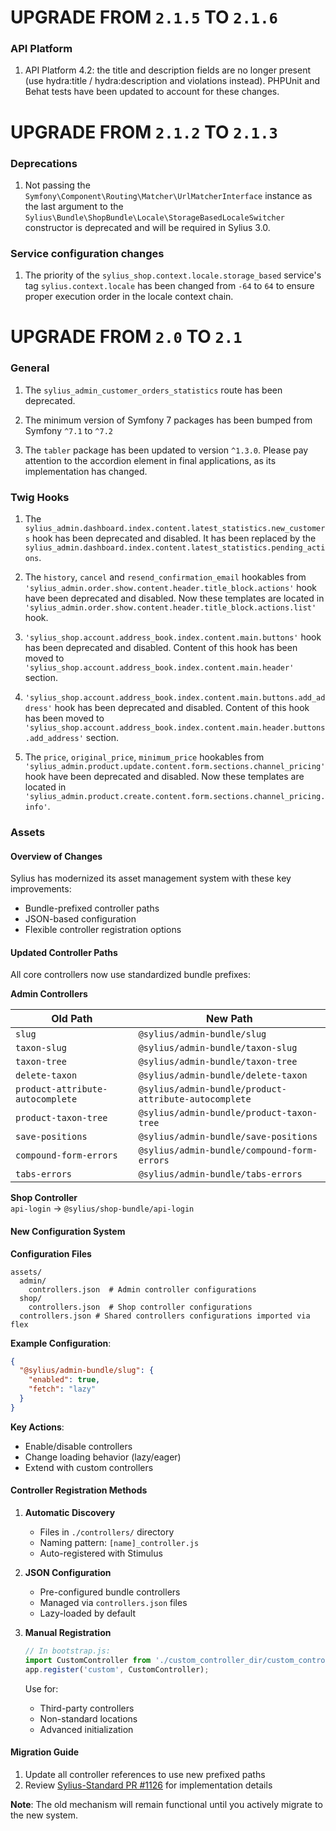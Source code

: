 # UPGRADE FROM `2.1.5` TO `2.1.6`

### API Platform

1. API Platform 4.2: the title and description fields are no longer present (use hydra:title / hydra:description and violations instead).
   PHPUnit and Behat tests have been updated to account for these changes.

# UPGRADE FROM `2.1.2` TO `2.1.3`

### Deprecations

1. Not passing the `Symfony\Component\Routing\Matcher\UrlMatcherInterface` instance as the last argument to the `Sylius\Bundle\ShopBundle\Locale\StorageBasedLocaleSwitcher` constructor is deprecated and will be required in Sylius 3.0.

### Service configuration changes

1. The priority of the `sylius_shop.context.locale.storage_based` service's tag `sylius.context.locale` has been changed from `-64` to `64` to ensure proper execution order in the locale context chain.

# UPGRADE FROM `2.0` TO `2.1`

### General

1. The `sylius_admin_customer_orders_statistics` route has been deprecated.

1. The minimum version of Symfony 7 packages has been bumped from Symfony `^7.1` to `^7.2`

1. The `tabler` package has been updated to version `^1.3.0`. Please pay attention to the accordion element in final applications, as its implementation has changed.

### Twig Hooks

1. The `sylius_admin.dashboard.index.content.latest_statistics.new_customers` hook has been deprecated and disabled.
   It has been replaced by the `sylius_admin.dashboard.index.content.latest_statistics.pending_actions`.

1. The `history`, `cancel` and `resend_confirmation_email` hookables from `'sylius_admin.order.show.content.header.title_block.actions'` 
   hook have been deprecated and disabled. Now these templates are located in `'sylius_admin.order.show.content.header.title_block.actions.list'` hook.

1. `'sylius_shop.account.address_book.index.content.main.buttons'` hook has been deprecated and disabled. Content 
   of this hook has been moved to `'sylius_shop.account.address_book.index.content.main.header'` section.

1. `'sylius_shop.account.address_book.index.content.main.buttons.add_address'` hook has been deprecated and disabled. 
   Content of this hook has been moved to `'sylius_shop.account.address_book.index.content.main.header.buttons.add_address'` section.

1. The `price`, `original_price`, `minimum_price` hookables from `'sylius_admin.product.update.content.form.sections.channel_pricing'`
   hook have been deprecated and disabled. Now these templates are located in `'sylius_admin.product.create.content.form.sections.channel_pricing.info'`.

### Assets

#### Overview of Changes
Sylius has modernized its asset management system with these key improvements:
- Bundle-prefixed controller paths
- JSON-based configuration
- Flexible controller registration options

#### Updated Controller Paths
All core controllers now use standardized bundle prefixes:

**Admin Controllers**  

| Old Path                         | New Path                                              |
|----------------------------------|-------------------------------------------------------|
| `slug`                           | `@sylius/admin-bundle/slug`                           |
| `taxon-slug`                     | `@sylius/admin-bundle/taxon-slug`                     |
| `taxon-tree`                     | `@sylius/admin-bundle/taxon-tree`                     |
| `delete-taxon`                   | `@sylius/admin-bundle/delete-taxon`                   |
| `product-attribute-autocomplete` | `@sylius/admin-bundle/product-attribute-autocomplete` |
| `product-taxon-tree`             | `@sylius/admin-bundle/product-taxon-tree`             |
| `save-positions`                 | `@sylius/admin-bundle/save-positions`                 |
| `compound-form-errors`           | `@sylius/admin-bundle/compound-form-errors`           |
| `tabs-errors`                    | `@sylius/admin-bundle/tabs-errors`                    |

**Shop Controller**  
`api-login` → `@sylius/shop-bundle/api-login`

#### New Configuration System

**Configuration Files**
```text
assets/
  admin/
    controllers.json  # Admin controller configurations
  shop/
    controllers.json  # Shop controller configurations
  controllers.json # Shared controllers configurations imported via flex
```

**Example Configuration**:
```json
{
  "@sylius/admin-bundle/slug": {
    "enabled": true,
    "fetch": "lazy"
  }
}
```

**Key Actions**:
- Enable/disable controllers
- Change loading behavior (lazy/eager)
- Extend with custom controllers

#### Controller Registration Methods

1. **Automatic Discovery**
    - Files in `./controllers/` directory
    - Naming pattern: `[name]_controller.js`
    - Auto-registered with Stimulus

2. **JSON Configuration**
    - Pre-configured bundle controllers
    - Managed via `controllers.json` files
    - Lazy-loaded by default

3. **Manual Registration**
   ```javascript
   // In bootstrap.js:
   import CustomController from './custom_controller_dir/custom_controller';
   app.register('custom', CustomController);
   ```
   Use for:
    - Third-party controllers
    - Non-standard locations
    - Advanced initialization

#### Migration Guide
1. Update all controller references to use new prefixed paths
2. Review [Sylius-Standard PR #1126](https://github.com/Sylius/Sylius-Standard/pull/1126) for implementation details

**Note**: The old mechanism will remain functional until you actively migrate to the new system.
